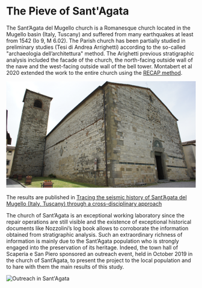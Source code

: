 # The Pieve of Sant'Agata


The Sant’Agata del Mugello church is a Romanesque church located in the Mugello basin (Italy, Tuscany) and suffered from many earthquakes at least from 1542 (Io 9, M 6.02).
The Parish church has been partially studied in preliminary studies (Tesi di Andrea Arrighetti) according to the so-called "archaeologia dell’architettura" method. The Arighetti previous stratigraphic analysis included the facade of the church, the north-facing outside wall of the nave and the west-facing outside wall of the bell tower. Montabert et al 2020 extended the work to the entire church using the [RECAP method](http://recap.huma-num.fr/webpublic/?lang=fr).

![Pieve of Sant'Agata - External view](sant_agata_ext.jpg)

The results are published in 
[Tracing the seismic history of Sant’Agata del Mugello (Italy, Tuscany) through a cross-disciplinary approach](https://hal.archives-ouvertes.fr/hal-02944920)

The church of Sant’Agata is an exceptional working laboratory since the repair operations are still visible and the existence of exceptional historical documents like Nozzolini’s log book allows to corroborate the information obtained from stratigraphic analysis. Such an extraordinary richness of information is mainly due to the Sant’Agata population who is strongly engaged into the preservation of its heritage. Indeed, the town hall of Scaperia e San Piero sponsored an outreach event, held in October 2019 in the church of Sant’Agata, to present the project to the local population and to hare with them the main results of
this study. 

![Outreach in Sant'Agata](outreach)



